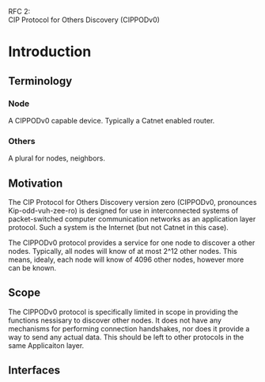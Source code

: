 RFC 2:<br/>CIP Protocol for Others Discovery (CIPPODv0)

# Introduction

## Terminology

### Node
A CIPPODv0 capable device. Typically a Catnet enabled router.

### Others
A plural for nodes, neighbors.

## Motivation
The CIP Protocol for Others Discovery version zero (CIPPODv0, pronounces Kip-odd-vuh-zee-ro) is designed for use in interconnected systems of packet-switched computer communication networks as an application layer protocol. Such a system is the Internet (but not Catnet in this case).

The CIPPODv0 protocol provides a service for one node to discover a other nodes. Typically, all nodes will know of at most 2^12 other nodes. This means, idealy, each node will know of 4096 other nodes, however more can be known.

## Scope
The CIPPODv0 protocol is specifically limited in scope in providing the functions nessisary to discover other nodes. It does not have any mechanisms for performing connection handshakes, nor does it provide a way to send any actual data. This should be left to other protocols in the same Applicaiton layer.

## Interfaces


